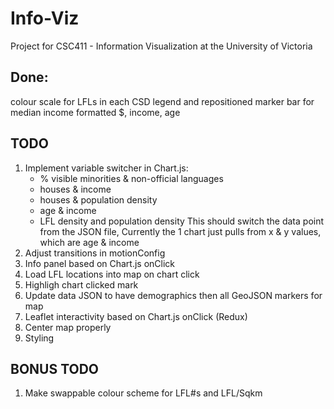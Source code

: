 # Info-Viz
Project for CSC411 - Information Visualization at the University of Victoria

## Done:
   colour scale for LFLs in each CSD legend and repositioned
   marker bar for median income
   formatted $, income, age 


## TODO
1) Implement variable switcher in Chart.js:
    - % visible minorities & non-official languages
    - houses & income
    - houses & population density
    - age & income
    - LFL density and population density
    This should switch the data point from the JSON file,
    Currently the 1 chart just pulls from x & y values, which are age & income
2) Adjust transitions in motionConfig
3) Info panel based on Chart.js onClick
4) Load LFL locations into map on chart click
5) Highligh chart clicked mark
6) Update data JSON to have demographics then all GeoJSON markers for map
7) Leaflet interactivity based on Chart.js onClick (Redux)
8) Center map properly
9) Styling

## BONUS TODO
1) Make swappable colour scheme for LFL#s and LFL/Sqkm
